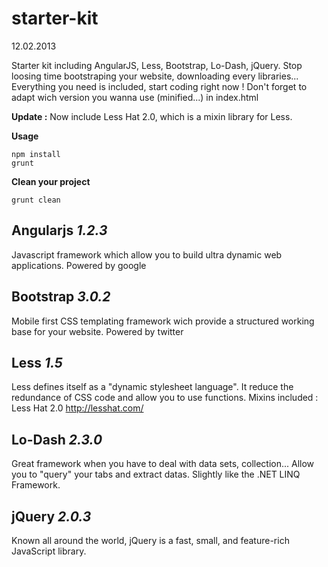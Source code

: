 starter-kit
===========
12.02.2013


Starter kit including AngularJS, Less, Bootstrap, Lo-Dash, jQuery.
Stop loosing time bootstraping your website, downloading every libraries... Everything you need is included, start coding right now !
Don't forget to adapt wich version you wanna use (minified...) in index.html


**Update :**
Now include Less Hat 2.0, which is a mixin library for Less.

**Usage**
```
npm install
grunt
```

**Clean your project**
```
grunt clean
```


## Angularjs *1.2.3*
Javascript framework which allow you to build ultra dynamic web applications.
Powered by google

## Bootstrap *3.0.2*
Mobile first CSS templating framework wich provide a structured working base for your website.
Powered by twitter

## Less *1.5*
Less defines itself as a "dynamic stylesheet language". It reduce the redundance of CSS code and allow you to use functions.
Mixins included : Less Hat 2.0 http://lesshat.com/
## Lo-Dash *2.3.0*
Great framework when you have to deal with data sets, collection... Allow you to "query" your tabs and extract datas.
Slightly like the .NET LINQ Framework.

## jQuery *2.0.3*
Known all around the world, jQuery is a fast, small, and feature-rich JavaScript library.

